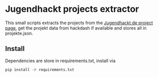 # Jugendhackt projects extractor

This small scripts extracts the projects from the [Jugendhackt.de project page](jugendhackt.de/projekte), get the projekt data from hackdash if available and stores all in projekte.json.

## Install

Dependencies are store in requirements.txt, install via 

```python
pip install -r requirements.txt
```

